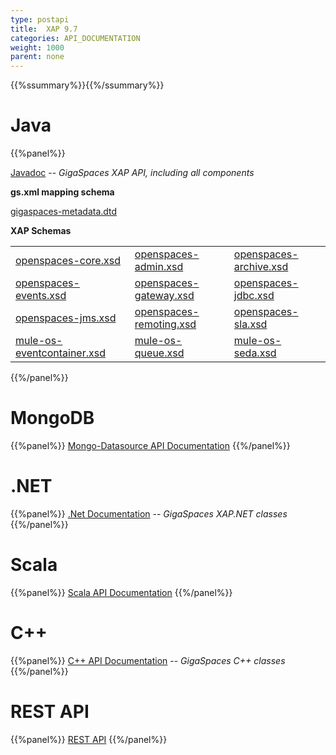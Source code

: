 ```yaml
---
type: postapi
title:  XAP 9.7
categories: API_DOCUMENTATION
weight: 1000
parent: none
---
```


{{%ssummary%}}{{%/ssummary%}}

# Java

{{%panel%}}

[Javadoc](http://www.gigaspaces.com/docs/JavaDoc9.7/index.html) -- _GigaSpaces XAP API, including all components_

**gs.xml mapping schema**

[gigaspaces-metadata.dtd](./schema-9.7/gs.html)

**XAP Schemas**

|    |     |       |
|----|-----|-------|
|[openspaces-core.xsd](http://www.openspaces.org/schema/9.7/core/openspaces-core.xsd)|[openspaces-admin.xsd](http://www.openspaces.org/schema/9.7/admin/openspaces-admin.xsd)|[openspaces-archive.xsd](http://www.openspaces.org/schema/9.7/archive/openspaces-archive.xsd)|
|[openspaces-events.xsd](http://www.openspaces.org/schema/9.7/events/openspaces-events.xsd)|[openspaces-gateway.xsd](http://www.openspaces.org/schema/9.7/core/gateway/openspaces-gateway.xsd)|[openspaces-jdbc.xsd](http://www.openspaces.org/schema/9.7/jdbc/openspaces-jdbc.xsd)|
|[openspaces-jms.xsd](http://www.openspaces.org/schema/9.7/jms/openspaces-jms.xsd)|[openspaces-remoting.xsd](http://www.openspaces.org/schema/9.7/remoting/openspaces-remoting.xsd)|[openspaces-sla.xsd](http://www.openspaces.org/schema/9.7/sla/openspaces-sla.xsd)|
|[mule-os-eventcontainer.xsd](http://www.openspaces.org/schema/9.7/mule/mule-os-eventcontainer.xsd)|[mule-os-queue.xsd](http://www.openspaces.org/schema/9.7/mule/mule-os-queue.xsd)|[mule-os-seda.xsd](http://www.openspaces.org/schema/9.7/mule/mule-os-seda.xsd)|


{{%/panel%}}

# MongoDB
{{%panel%}}
[Mongo-Datasource API Documentation](http://www.gigaspaces.com/docs/mongoeds-docs9.7/apidocs/)
{{%/panel%}}




# .NET
{{%panel%}}
[.Net Documentation](http://www.gigaspaces.com/docs/dotnetdocs9.7) -- _GigaSpaces XAP.NET classes_
{{%/panel%}}

# Scala
{{%panel%}}
[Scala API Documentation](http://www.gigaspaces.com/docs/scaladocs9.7)
{{%/panel%}}

# C++
{{%panel%}}
[C+\+ API Documentation](http://www.gigaspaces.com/docs/cppdocs9.7/annotated.html) -- _GigaSpaces C+\+ classes_
{{%/panel%}}


# REST API
{{%panel%}}
[REST API](/xap97/rest-api.html)
{{%/panel%}}

